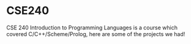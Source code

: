 # CSE240

CSE 240 Introduction to Programming Languages is a course which covered C/C++/Scheme/Prolog, here are some of the projects we had!
